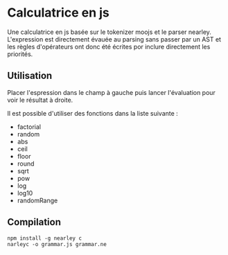 # Calculatrice en js

Une calculatrice en js basée sur le tokenizer moojs et le parser nearley. L'expression est directement évauée au parsing sans passer par un AST et les règles d'opérateurs ont donc été écrites por inclure directement les priorités.


## Utilisation

Placer l'espression dans le champ à gauche puis lancer l'évaluation pour voir le résultat à droite.

Il est possible d'utiliser des fonctions dans la liste suivante :

- factorial
- random
- abs
- ceil
- floor
- round
- sqrt
- pow
- log
- log10
- randomRange


## Compilation

```
npm install -g nearley c
narleyc -o grammar.js grammar.ne
```